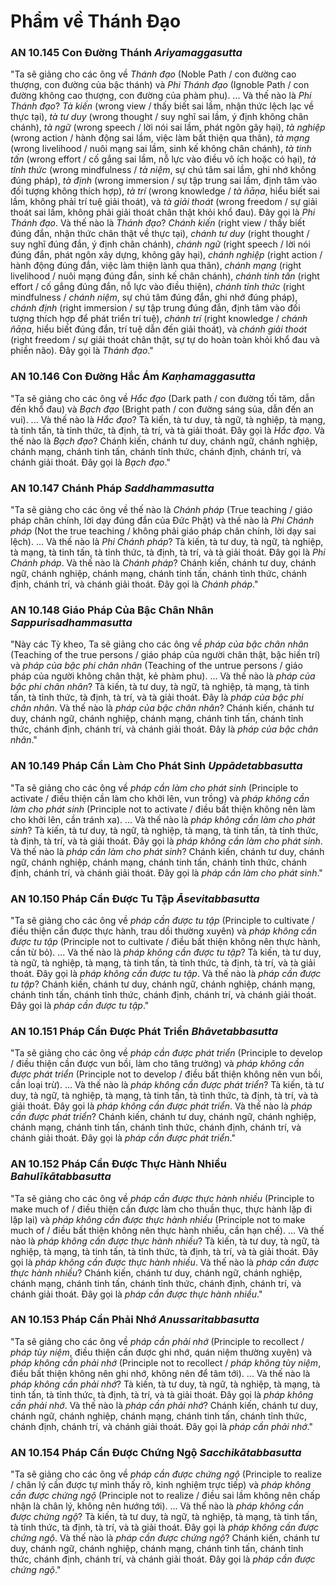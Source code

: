 # Phẩm về Thánh Đạo

### AN 10.145 Con Đường Thánh *Ariyamaggasutta*

"Ta sẽ giảng cho các ông về *Thánh đạo* (Noble Path / con đường cao thượng, con đường của bậc thánh) và *Phi Thánh đạo* (Ignoble Path / con đường không cao thượng, con đường của phàm phu). ... Và thế nào là *Phi Thánh đạo*? *Tà kiến* (wrong view / thấy biết sai lầm, nhận thức lệch lạc về thực tại), *tà tư duy* (wrong thought / suy nghĩ sai lầm, ý định không chân chánh), *tà ngữ* (wrong speech / lời nói sai lầm, phát ngôn gây hại), *tà nghiệp* (wrong action / hành động sai lầm, việc làm bất thiện qua thân), *tà mạng* (wrong livelihood / nuôi mạng sai lầm, sinh kế không chân chánh), *tà tinh tấn* (wrong effort / cố gắng sai lầm, nỗ lực vào điều vô ích hoặc có hại), *tà tỉnh thức* (wrong mindfulness / *tà niệm*, sự chú tâm sai lầm, ghi nhớ không đúng pháp), *tà định* (wrong immersion / sự tập trung sai lầm, định tâm vào đối tượng không thích hợp), *tà trí* (wrong knowledge / *tà ñāṇa*, hiểu biết sai lầm, không phải trí tuệ giải thoát), và *tà giải thoát* (wrong freedom / sự giải thoát sai lầm, không phải giải thoát chân thật khỏi khổ đau). Đây gọi là *Phi Thánh đạo*. Và thế nào là *Thánh đạo*? *Chánh kiến* (right view / thấy biết đúng đắn, nhận thức chân thật về thực tại), *chánh tư duy* (right thought / suy nghĩ đúng đắn, ý định chân chánh), *chánh ngữ* (right speech / lời nói đúng đắn, phát ngôn xây dựng, không gây hại), *chánh nghiệp* (right action / hành động đúng đắn, việc làm thiện lành qua thân), *chánh mạng* (right livelihood / nuôi mạng đúng đắn, sinh kế chân chánh), *chánh tinh tấn* (right effort / cố gắng đúng đắn, nỗ lực vào điều thiện), *chánh tỉnh thức* (right mindfulness / *chánh niệm*, sự chú tâm đúng đắn, ghi nhớ đúng pháp), *chánh định* (right immersion / sự tập trung đúng đắn, định tâm vào đối tượng thích hợp để phát triển trí tuệ), *chánh trí* (right knowledge / *chánh ñāṇa*, hiểu biết đúng đắn, trí tuệ dẫn đến giải thoát), và *chánh giải thoát* (right freedom / sự giải thoát chân thật, sự tự do hoàn toàn khỏi khổ đau và phiền não). Đây gọi là *Thánh đạo*."

<!--pg-->
### AN 10.146 Con Đường Hắc Ám *Kaṇhamaggasutta*

"Ta sẽ giảng cho các ông về *Hắc đạo* (Dark path / con đường tối tăm, dẫn đến khổ đau) và *Bạch đạo* (Bright path / con đường sáng sủa, dẫn đến an vui). ... Và thế nào là *Hắc đạo*? Tà kiến, tà tư duy, tà ngữ, tà nghiệp, tà mạng, tà tinh tấn, tà tỉnh thức, tà định, tà trí, và tà giải thoát. Đây gọi là *Hắc đạo*. Và thế nào là *Bạch đạo*? Chánh kiến, chánh tư duy, chánh ngữ, chánh nghiệp, chánh mạng, chánh tinh tấn, chánh tỉnh thức, chánh định, chánh trí, và chánh giải thoát. Đây gọi là *Bạch đạo*."

<!--pg-->
### AN 10.147 Chánh Pháp *Saddhammasutta*

"Ta sẽ giảng cho các ông về thế nào là *Chánh pháp* (True teaching / giáo pháp chân chính, lời dạy đúng đắn của Đức Phật) và thế nào là *Phi Chánh pháp* (Not the true teaching / không phải giáo pháp chân chính, lời dạy sai lệch). ... Và thế nào là *Phi Chánh pháp*? Tà kiến, tà tư duy, tà ngữ, tà nghiệp, tà mạng, tà tinh tấn, tà tỉnh thức, tà định, tà trí, và tà giải thoát. Đây gọi là *Phi Chánh pháp*. Và thế nào là *Chánh pháp*? Chánh kiến, chánh tư duy, chánh ngữ, chánh nghiệp, chánh mạng, chánh tinh tấn, chánh tỉnh thức, chánh định, chánh trí, và chánh giải thoát. Đây gọi là *Chánh pháp*."

<!--pg-->
### AN 10.148 Giáo Pháp Của Bậc Chân Nhân *Sappurisadhammasutta*

"Này các Tỳ kheo, Ta sẽ giảng cho các ông về *pháp của bậc chân nhân* (Teaching of the true persons / giáo pháp của người chân thật, bậc hiền trí) và *pháp của bậc phi chân nhân* (Teaching of the untrue persons / giáo pháp của người không chân thật, kẻ phàm phu). ... Và thế nào là *pháp của bậc phi chân nhân*? Tà kiến, tà tư duy, tà ngữ, tà nghiệp, tà mạng, tà tinh tấn, tà tỉnh thức, tà định, tà trí, và tà giải thoát. Đây là *pháp của bậc phi chân nhân*. Và thế nào là *pháp của bậc chân nhân*? Chánh kiến, chánh tư duy, chánh ngữ, chánh nghiệp, chánh mạng, chánh tinh tấn, chánh tỉnh thức, chánh định, chánh trí, và chánh giải thoát. Đây là *pháp của bậc chân nhân*."

<!--pg-->
### AN 10.149 Pháp Cần Làm Cho Phát Sinh *Uppādetabbasutta*

"Ta sẽ giảng cho các ông về *pháp cần làm cho phát sinh* (Principle to activate / điều thiện cần làm cho khởi lên, vun trồng) và *pháp không cần làm cho phát sinh* (Principle not to activate / điều bất thiện không nên làm cho khởi lên, cần tránh xa). ... Và thế nào là *pháp không cần làm cho phát sinh*? Tà kiến, tà tư duy, tà ngữ, tà nghiệp, tà mạng, tà tinh tấn, tà tỉnh thức, tà định, tà trí, và tà giải thoát. Đây gọi là *pháp không cần làm cho phát sinh*. Và thế nào là *pháp cần làm cho phát sinh*? Chánh kiến, chánh tư duy, chánh ngữ, chánh nghiệp, chánh mạng, chánh tinh tấn, chánh tỉnh thức, chánh định, chánh trí, và chánh giải thoát. Đây gọi là *pháp cần làm cho phát sinh*."

<!--pg-->
### AN 10.150 Pháp Cần Được Tu Tập *Āsevitabbasutta*

"Ta sẽ giảng cho các ông về *pháp cần được tu tập* (Principle to cultivate / điều thiện cần được thực hành, trau dồi thường xuyên) và *pháp không cần được tu tập* (Principle not to cultivate / điều bất thiện không nên thực hành, cần từ bỏ). ... Và thế nào là *pháp không cần được tu tập*? Tà kiến, tà tư duy, tà ngữ, tà nghiệp, tà mạng, tà tinh tấn, tà tỉnh thức, tà định, tà trí, và tà giải thoát. Đây gọi là *pháp không cần được tu tập*. Và thế nào là *pháp cần được tu tập*? Chánh kiến, chánh tư duy, chánh ngữ, chánh nghiệp, chánh mạng, chánh tinh tấn, chánh tỉnh thức, chánh định, chánh trí, và chánh giải thoát. Đây gọi là *pháp cần được tu tập*."

<!--pg-->
### AN 10.151 Pháp Cần Được Phát Triển *Bhāvetabbasutta*

"Ta sẽ giảng cho các ông về *pháp cần được phát triển* (Principle to develop / điều thiện cần được vun bồi, làm cho tăng trưởng) và *pháp không cần được phát triển* (Principle not to develop / điều bất thiện không nên vun bồi, cần loại trừ). ... Và thế nào là *pháp không cần được phát triển*? Tà kiến, tà tư duy, tà ngữ, tà nghiệp, tà mạng, tà tinh tấn, tà tỉnh thức, tà định, tà trí, và tà giải thoát. Đây gọi là *pháp không cần được phát triển*. Và thế nào là *pháp cần được phát triển*? Chánh kiến, chánh tư duy, chánh ngữ, chánh nghiệp, chánh mạng, chánh tinh tấn, chánh tỉnh thức, chánh định, chánh trí, và chánh giải thoát. Đây gọi là *pháp cần được phát triển*."

<!--pg-->
### AN 10.152 Pháp Cần Được Thực Hành Nhiều *Bahulīkātabbasutta*

"Ta sẽ giảng cho các ông về *pháp cần được thực hành nhiều* (Principle to make much of / điều thiện cần được làm cho thuần thục, thực hành lặp đi lặp lại) và *pháp không cần được thực hành nhiều* (Principle not to make much of / điều bất thiện không nên thực hành nhiều, cần hạn chế). ... Và thế nào là *pháp không cần được thực hành nhiều*? Tà kiến, tà tư duy, tà ngữ, tà nghiệp, tà mạng, tà tinh tấn, tà tỉnh thức, tà định, tà trí, và tà giải thoát. Đây gọi là *pháp không cần được thực hành nhiều*. Và thế nào là *pháp cần được thực hành nhiều*? Chánh kiến, chánh tư duy, chánh ngữ, chánh nghiệp, chánh mạng, chánh tinh tấn, chánh tỉnh thức, chánh định, chánh trí, và chánh giải thoát. Đây gọi là *pháp cần được thực hành nhiều*."

<!--pg-->
### AN 10.153 Pháp Cần Phải Nhớ *Anussaritabbasutta*

"Ta sẽ giảng cho các ông về *pháp cần phải nhớ* (Principle to recollect / *pháp tùy niệm*, điều thiện cần được ghi nhớ, quán niệm thường xuyên) và *pháp không cần phải nhớ* (Principle not to recollect / *pháp không tùy niệm*, điều bất thiện không nên ghi nhớ, không nên để tâm tới). ... Và thế nào là *pháp không cần phải nhớ*? Tà kiến, tà tư duy, tà ngữ, tà nghiệp, tà mạng, tà tinh tấn, tà tỉnh thức, tà định, tà trí, và tà giải thoát. Đây gọi là *pháp không cần phải nhớ*. Và thế nào là *pháp cần phải nhớ*? Chánh kiến, chánh tư duy, chánh ngữ, chánh nghiệp, chánh mạng, chánh tinh tấn, chánh tỉnh thức, chánh định, chánh trí, và chánh giải thoát. Đây gọi là *pháp cần phải nhớ*."

<!--pg-->
### AN 10.154 Pháp Cần Được Chứng Ngộ *Sacchikātabbasutta*

"Ta sẽ giảng cho các ông về *pháp cần được chứng ngộ* (Principle to realize / chân lý cần được tự mình thấy rõ, kinh nghiệm trực tiếp) và *pháp không cần được chứng ngộ* (Principle not to realize / điều sai lầm không nên chấp nhận là chân lý, không nên hướng tới). ... Và thế nào là *pháp không cần được chứng ngộ*? Tà kiến, tà tư duy, tà ngữ, tà nghiệp, tà mạng, tà tinh tấn, tà tỉnh thức, tà định, tà trí, và tà giải thoát. Đây gọi là *pháp không cần được chứng ngộ*. Và thế nào là *pháp cần được chứng ngộ*? Chánh kiến, chánh tư duy, chánh ngữ, chánh nghiệp, chánh mạng, chánh tinh tấn, chánh tỉnh thức, chánh định, chánh trí, và chánh giải thoát. Đây gọi là *pháp cần được chứng ngộ*."